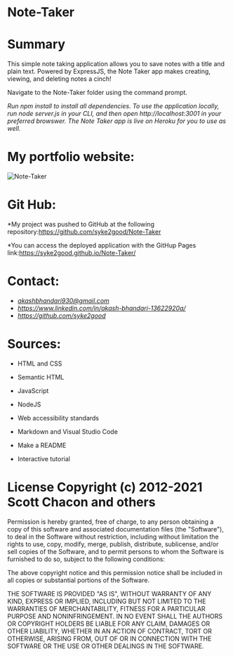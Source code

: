 # Note-Taker
# Summary
This simple note taking application allows you to save notes with a title and plain text. Powered by ExpressJS, the Note Taker app makes creating, viewing, and deleting notes a cinch!

Navigate to the Note-Taker folder using the command prompt.

*Run npm install to install all dependencies. To use the application locally, run node server.js in your CLI, and then open http://localhost:3001 in your preferred browswer. The Note Taker app is live on Heroku for you to use as well.*



# My portfolio website:
![Note-Taker](photos/note-taker.gif)

# Git Hub:

*My project was pushed to GitHub at the following repository:https://github.com/syke2good/Note-Taker

*You can access the deployed application with the GitHup Pages link:https://syke2good.github.io/Note-Taker/

# Contact:

- *akashbhandari930@gmail.com*
- *https://www.linkedin.com/in/akash-bhandari-13622920a/*
- *https://github.com/syke2good*

# Sources:

- HTML and CSS

- Semantic HTML

- JavaScript

- NodeJS

- Web accessibility standards

- Markdown and Visual Studio Code

- Make a README

- Interactive tutorial

# License Copyright (c) 2012-2021 Scott Chacon and others

Permission is hereby granted, free of charge, to any person obtaining a copy of this software and associated documentation files (the "Software"), to deal in the Software without restriction, including without limitation the rights to use, copy, modify, merge, publish, distribute, sublicense, and/or sell copies of the Software, and to permit persons to whom the Software is furnished to do so, subject to the following conditions:

The above copyright notice and this permission notice shall be included in all copies or substantial portions of the Software.

THE SOFTWARE IS PROVIDED "AS IS", WITHOUT WARRANTY OF ANY KIND, EXPRESS OR IMPLIED, INCLUDING BUT NOT LIMITED TO THE WARRANTIES OF MERCHANTABILITY, FITNESS FOR A PARTICULAR PURPOSE AND NONINFRINGEMENT. IN NO EVENT SHALL THE AUTHORS OR COPYRIGHT HOLDERS BE LIABLE FOR ANY CLAIM, DAMAGES OR OTHER LIABILITY, WHETHER IN AN ACTION OF CONTRACT, TORT OR OTHERWISE, ARISING FROM, OUT OF OR IN CONNECTION WITH THE SOFTWARE OR THE USE OR OTHER DEALINGS IN THE SOFTWARE.

